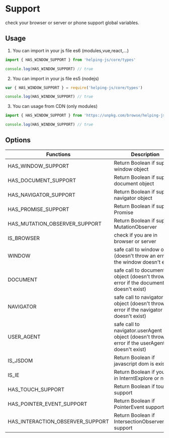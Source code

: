 # Support

check your browser or server or phone support global variables.

## Usage
1. You can import in your js file es6 (modules,vue,react,...)

```javascript
import { HAS_WINDOW_SUPPORT } from 'helping-js/core/types'

console.log(HAS_WINDOW_SUPPORT) // true
```
2. You can import in your js file es5 (nodejs)
```javascript
var { HAS_WINDOW_SUPPORT } = require('helping-js/core/types')

console.log(HAS_WINDOW_SUPPORT) // true
```
3. You can usage from CDN (only modules)
```javascript
import { HAS_WINDOW_SUPPORT } from 'https://unpkg.com/browse/helping-js/core/types.js'

console.log(HAS_WINDOW_SUPPORT) // true
```

## Options

| Functions                    | Description                                                                    | 
| --------------------------   | ------------------------------------------------------------------------------ | 
| HAS_WINDOW_SUPPORT           | Return Boolean if support window object       | 
| HAS_DOCUMENT_SUPPORT         | Return Boolean if support document object       | 
| HAS_NAVIGATOR_SUPPORT        | Return Boolean if support navigator object       | 
| HAS_PROMISE_SUPPORT          | Return Boolean if support Promise        | 
| HAS_MUTATION_OBSERVER_SUPPORT| Return Boolean if support MutationObserver       | 
| IS_BROWSER                   | check if you are in browser or server       | 
| WINDOW                       | safe call to window object (doesn't throw an error if the window doesn't exist)      | 
| DOCUMENT                     | safe call to document object (doesn't throw an error if the document doesn't exist)       | 
| NAVIGATOR                    | safe call to navigator object (doesn't throw an error if the navigator doesn't exist)      | 
| USER_AGENT                   | safe call to navigator.userAgent object (doesn't throw an error if the userAgent doesn't exist)    | 
| IS_JSDOM                     | Return Boolean if javascript dom is exist     | 
| IS_IE                        | Return Boolean if you are in InterntExplore or not       | 
| HAS_TOUCH_SUPPORT            | Return Boolean if touch support       | 
| HAS_POINTER_EVENT_SUPPORT    | Return Boolean if PointerEvent support       | 
| HAS_INTERACTION_OBSERVER_SUPPORT | Return Boolean if IntersectionObserverEntry support         | 
